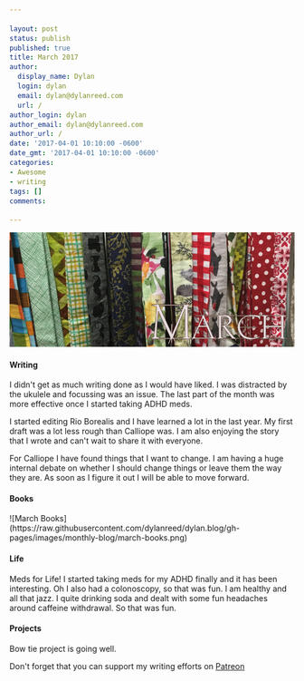 ```yaml
---

layout: post
status: publish
published: true
title: March 2017
author:
  display_name: Dylan
  login: dylan
  email: dylan@dylanreed.com
  url: /
author_login: dylan
author_email: dylan@dylanreed.com
author_url: /
date: '2017-04-01 10:10:00 -0600'
date_gmt: '2017-04-01 10:10:00 -0600'
categories:
- Awesome
- writing
tags: []
comments:

---
```

![Ramona on her yellow footstool.](https://raw.githubusercontent.com/dylanreed/dylan.blog/gh-pages/images/monthly-blog/march.jpg)

<h4>Writing</h4>
I didn't get as much writing done as I would have liked. I was distracted by the ukulele and focussing was an issue. The last part of the month was more effective once I started taking ADHD meds. 

I started editing Rio Borealis and I have learned a lot in the last year. My first draft was a lot less rough than Calliope was. I am also enjoying the story that I wrote and can't wait to share it with everyone. 

For Calliope I have found things that I want to change. I am having a huge internal debate on whether I should change things or leave them the way they are. As soon as I figure it out I will be able to move forward. 

<h4>Books</h4>
![March Books](https://raw.githubusercontent.com/dylanreed/dylan.blog/gh-pages/images/monthly-blog/march-books.png)


<h4>Life</h4>
Meds for Life! I started taking meds for my ADHD finally and it has been interesting. Oh I also had a colonoscopy, so that was fun. I am healthy and all that jazz. I quite drinking soda and dealt with some fun headaches around caffeine withdrawal. So that was fun. 

<h4>Projects</h4>
Bow tie project is going well. 



Don't forget that you can support my writing efforts on [Patreon](https://www.patreon.com/dylanreed)